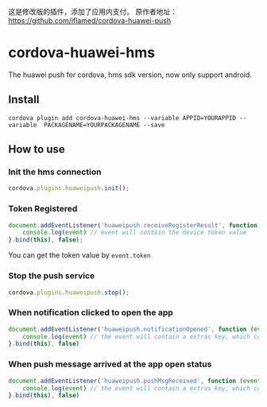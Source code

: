 这是修改版的插件，添加了应用内支付。
原作者地址：https://github.com/iflamed/cordova-huawei-push

# cordova-huawei-hms
The huawei push for cordova, hms sdk version, now only support android.

## Install
```shell
cordova plugin add cordova-huawei-hms --variable APPID=YOURAPPID --variable  PACKAGENAME=YOURPACKAGENAME --save
```

## How to use

### Init the hms connection

```javascript
cordova.plugins.huaweipush.init();
```

### Token Registered

```javascript
document.addEventListener('huaweipush.receiveRegisterResult', function (event) {
    console.log(event) // event will contain the device token value
}.bind(this), false);
```
You can get the token value by `event.token`

### Stop the push service

```javascript
cordova.plugins.huaweipush.stop();
```

### When notification clicked to open the app

```javascript
document.addEventListener('huaweipush.notificationOpened', function (event) {
    console.log(event) // the event will contain a extras key, which contain the data what you send
}.bind(this), false)
```

### When push message arrived at the app open status
```javascript
document.addEventListener('huaweipush.pushMsgReceived', function (event) {
    console.log(event) // the event will contain a extras key, which contain the data what you send
}.bind(this), false)
```
